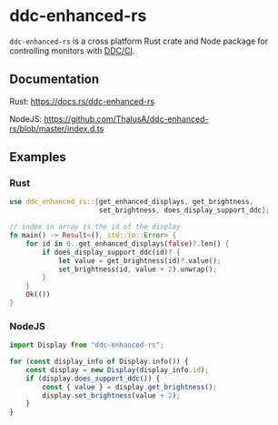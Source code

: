 # ddc-enhanced-rs

`ddc-enhanced-rs` is a cross platform Rust crate and Node package for controlling monitors with [DDC/CI](https://en.wikipedia.org/wiki/Display_Data_Channel).

## Documentation

Rust: https://docs.rs/ddc-enhanced-rs

NodeJS: https://github.com/ThalusA/ddc-enhanced-rs/blob/master/index.d.ts

## Examples

### Rust
```rust
use ddc_enhanced_rs::{get_enhanced_displays, get_brightness,
                      set_brightness, does_display_support_ddc};

// index in array is the id of the display
fn main() -> Result<(), std::io::Error> {
    for id in 0..get_enhanced_displays(false)?.len() {
        if does_display_support_ddc(id)? {
            let value = get_brightness(id)?.value();
            set_brightness(id, value + 2).unwrap();
        }
    }
    Ok(())
}
```

### NodeJS
```javascript
import Display from "ddc-enhanced-rs";

for (const display_info of Display.info()) {
    const display = new Display(display_info.id);
    if (display.does_support_ddc()) {
        const { value } = display.get_brightness();
        display.set_brightness(value + 2);
    }
}
```
